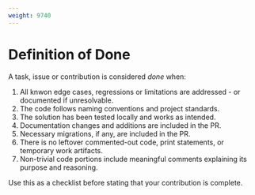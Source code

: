 ```yaml
---
weight: 9740
---
```


# Definition of Done

A task, issue or contribution is considered _done_ when:

1. All knwon edge cases, regressions or limitations are addressed  - or documented if unresolvable.
2. The code follows naming conventions and project standards.
3. The solution has been tested locally and works as intended.
4. Documentation changes and additions are included in the PR.
5. Necessary migrations, if any, are included in the PR.
6. There is no leftover commented-out code, print statements, or temporary work artifacts.
7. Non-trivial code portions include meaningful comments explaining its purpose and reasoning.

Use this as a checklist before stating that your contribution is complete.
